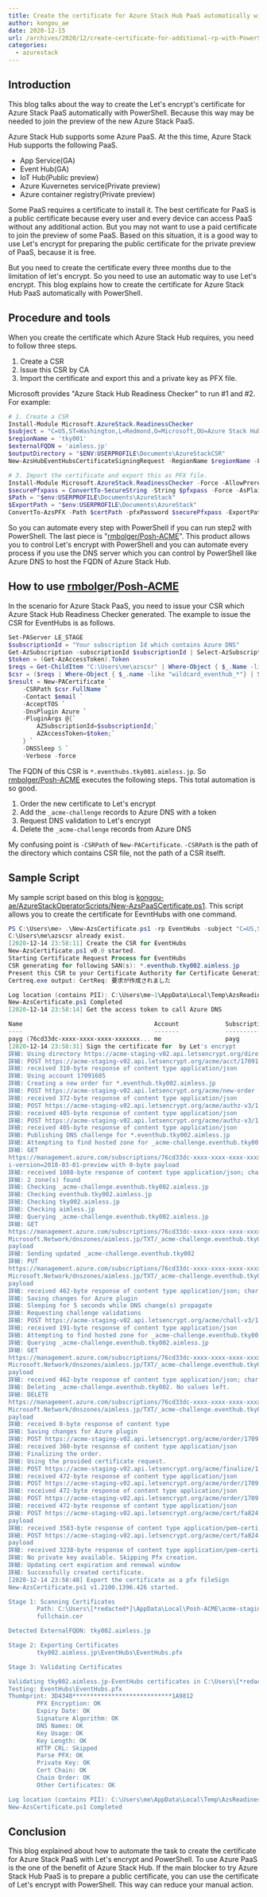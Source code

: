 ```yaml
---
title: Create the certificate for Azure Stack Hub PaaS automatically with PowerShell
author: kongou_ae
date: 2020-12-15
url: /archives/2020/12/create-certificate-for-additional-rp-with-PowerShell
categories:
  - azurestack
---
```


## Introduction

This blog talks about the way to create the Let's encrypt's certificate for Azure Stack PaaS automatically with PowerShell. Because this way may be needed to join the preview of the new Azure Stack PaaS.

Azure Stack Hub supports some Azure PaaS. At the this time, Azure Stack Hub supports the following PaaS.

- App Service(GA)
- Event Hub(GA)
- IoT Hub(Public preview)
- Azure Kuvernetes service(Private preview)
- Azure container registry(Private preview)

Some PaaS requires a certificate to install it. The best certificate for PaaS is a public certificate because every user and every device can access PaaS without any additional action. But you may not want to use a paid certificate to join the preview of some PaaS. Based on this situation, it is a good way to use Let's encrypt for preparing the public certificate for the private preview of PaaS, because it is free.

But you need to create the certificate every three months due to the limitation of let's encrypt. So you need to use an automatic way to use Let's encrypt. This blog explains how to create the certificate for Azure Stack Hub PaaS automatically with PowerShell.

## Procedure and tools

When you create the certificate which Azure Stack Hub requires, you need to follow three steps.

1. Create a CSR
2. Issue this CSR by CA
3. Import the certificate and export this and a private key as PFX file.

Microsoft provides "Azure Stack Hub Readiness Checker" to run #1 and #2. For example:

```powershell
# 1. Create a CSR
Install-Module Microsoft.AzureStack.ReadinessChecker
$subject = "C=US,ST=Washington,L=Redmond,O=Microsoft,OU=Azure Stack Hub"
$regionName = 'tky001'
$externalFQDN = 'aimless.jp'
$outputDirectory = "$ENV:USERPROFILE\Documents\AzureStackCSR"
New-AzsHubEventHubsCertificateSigningRequest -RegionName $regionName -FQDN $externalFQDN -subject $subject -OutputRequestPath $OutputDirectory

# 3. Import the certificate and export this as PFX file.
Install-Module Microsoft.AzureStack.ReadinessChecker -Force -AllowPrerelease
$securePfxpass = ConvertTo-SecureString -String $pfxpass -Force -AsPlainText
$Path = "$env:USERPROFILE\Documents\AzureStack"
$ExportPath = "$env:USERPROFILE\Documents\AzureStack"
ConvertTo-AzsPFX -Path $certPath -pfxPassword $securePfxpass -ExportPath $outputDirectory
```
So you can automate every step with PowerShell if you can run step2 with PowerShell. The last piece is "[rmbolger/Posh-ACME](https://github.com/rmbolger/Posh-ACME)". This product allows you to control Let's encrypt with PowerShell and you can automate every process if you use the DNS server which you can control by PowerShell like Azure DNS to host the FQDN of Azure Stack Hub.

## How to use [rmbolger/Posh-ACME](https://github.com/rmbolger/Posh-ACME)

In the scenario for Azure Stack PaaS, you need to issue your CSR which Azure Stack Hub Readiness Checker generated. The example to issue the CSR for EventHubs is as follows.

```Powershell
Set-PAServer LE_STAGE
$subscriptionId = "Your subscription Id which contains Azure DNS"
Get-AzSubscription -subscriptionId $subscriptionId | Select-AzSubscription
$token = (Get-AzAccessToken).Token
$reqs = Get-ChildItem "C:\Users\me\azscsr" | Where-Object { $_.Name -like "*.req"}
$csr = ($reqs | Where-Object { $_.name -like "wildcard_eventhub_*"} | Sort-Object -Property LastWriteTime -Descending)[0]
$result = New-PACertificate `
    -CSRPath $csr.FullName `
    -Contact $email `
    -AcceptTOS `
    -DnsPlugin Azure `
    -PluginArgs @{`
        AZSubscriptionId=$subscriptionId;`
        AZAccessToken=$token;`
    } `
    -DNSSleep 5 `
    -Verbose -force
```

The FQDN of this CSR is `*.eventhubs.tky001.aimless.jp`. So [rmbolger/Posh-ACME](https://github.com/rmbolger/Posh-ACME) executes the following steps. This total automation is so good.

1. Order the new certificate to Let's encrypt
2. Add the `_acme-challenge` records to Azure DNS with a token
3. Request DNS validation to Let's encrypt
4. Delete the `_acme-challenge` records from Azure DNS

My confusing point is `-CSRPath` of `New-PACertificate`. `-CSRPath` is the path of the directory which contains CSR file, not the path of a CSR itselft. 

## Sample Script

My sample script based on this blog is [kongou-ae/AzureStackOperatorScripts/New-AzsPaaSCertificate.ps1](https://github.com/kongou-ae/AzureStackOperatorScripts/blob/master/New-AzsPaaSCertificate.ps1). This script allows you to create the certificate for EevntHubs with one command.

```powershell
PS C:\Users\me> .\New-AzsCertificate.ps1 -rp EventHubs -subject "C=US,ST=Washington,L=Redmond,O=Microsoft,OU=Azure Stack Hub" -regionName tky002 -externalFQDN aimless.jp -email YOUR-EMAIL-ADDRESS -pfxpass YOUR-PASSWORD -subscriptionId 76cd33dc-xxxx-xxxx-xxxx-xxxxxxx9f261
C:\Users\me\azscsr already exist.
[2020-12-14 23:58:11] Create the CSR for EventHubs
New-AzsCertificate.ps1 v0.0 started.
Starting Certificate Request Process for EventHubs
CSR generating for following SAN(s): *.eventhub.tky002.aimless.jp
Present this CSR to your Certificate Authority for Certificate Generation: C:\Users\[*redacted*]\azscsr\wildcard_eventhub_tky002_aimless_jp_CertRequest_20201214235812.req
Certreq.exe output: CertReq: 要求が作成されました

Log location (contains PII): C:\Users\me~1\AppData\Local\Temp\AzsReadinessChecker\AzsReadinessChecker.log
New-AzsCertificate.ps1 Completed
[2020-12-14 23:58:14] Get the access token to call Azure DNS

Name                                     Account             SubscriptionName    Environment         TenantId
----                                     -------             ----------------    -----------         --------
payg (76cd33dc-xxxx-xxxx-xxxx-xxxxxxx... me                  payg                AzureCloud          50f9de73-a175-4...
[2020-12-14 23:58:31] Sign the certificate for  by Let's encrypt
詳細: Using directory https://acme-staging-v02.api.letsencrypt.org/directory
詳細: POST https://acme-staging-v02.api.letsencrypt.org/acme/acct/17091685 with -1-byte payload
詳細: received 310-byte response of content type application/json
詳細: Using account 17091685
詳細: Creating a new order for *.eventhub.tky002.aimless.jp
詳細: POST https://acme-staging-v02.api.letsencrypt.org/acme/new-order with -1-byte payload
詳細: received 372-byte response of content type application/json
詳細: POST https://acme-staging-v02.api.letsencrypt.org/acme/authz-v3/172491247 with -1-byte payload
詳細: received 405-byte response of content type application/json
詳細: POST https://acme-staging-v02.api.letsencrypt.org/acme/authz-v3/172491247 with -1-byte payload
詳細: received 405-byte response of content type application/json
詳細: Publishing DNS challenge for *.eventhub.tky002.aimless.jp
詳細: Attempting to find hosted zone for _acme-challenge.eventhub.tky002.aimless.jp
詳細: GET
https://management.azure.com/subscriptions/76cd33dc-xxxx-xxxx-xxxx-xxxxxxx9f261/providers/Microsoft.Network/dnszones?ap
i-version=2018-03-01-preview with 0-byte payload
詳細: received 1088-byte response of content type application/json; charset=utf-8
詳細: 2 zone(s) found
詳細: Checking _acme-challenge.eventhub.tky002.aimless.jp
詳細: Checking eventhub.tky002.aimless.jp
詳細: Checking tky002.aimless.jp
詳細: Checking aimless.jp
詳細: Querying _acme-challenge.eventhub.tky002.aimless.jp
詳細: GET
https://management.azure.com/subscriptions/76cd33dc-xxxx-xxxx-xxxx-xxxxxxx9f261/resourceGroups/aimless-infra/providers/
Microsoft.Network/dnszones/aimless.jp/TXT/_acme-challenge.eventhub.tky002?api-version=2018-03-01-preview with 0-byte
payload
詳細: Sending updated _acme-challenge.eventhub.tky002
詳細: PUT
https://management.azure.com/subscriptions/76cd33dc-xxxx-xxxx-xxxx-xxxxxxx9f261/resourceGroups/aimless-infra/providers/
Microsoft.Network/dnszones/aimless.jp/TXT/_acme-challenge.eventhub.tky002?api-version=2018-03-01-preview with -1-byte
payload
詳細: received 462-byte response of content type application/json; charset=utf-8
詳細: Saving changes for Azure plugin
詳細: Sleeping for 5 seconds while DNS change(s) propagate
詳細: Requesting challenge validations
詳細: POST https://acme-staging-v02.api.letsencrypt.org/acme/chall-v3/172491247/pJgD-w with -1-byte payload
詳細: received 191-byte response of content type application/json
詳細: Attempting to find hosted zone for _acme-challenge.eventhub.tky002.aimless.jp
詳細: Querying _acme-challenge.eventhub.tky002.aimless.jp
詳細: GET
https://management.azure.com/subscriptions/76cd33dc-xxxx-xxxx-xxxx-xxxxxxx9f261/resourceGroups/aimless-infra/providers/
Microsoft.Network/dnszones/aimless.jp/TXT/_acme-challenge.eventhub.tky002?api-version=2018-03-01-preview with 0-byte
payload
詳細: received 462-byte response of content type application/json; charset=utf-8
詳細: Deleting _acme-challenge.eventhub.tky002. No values left.
詳細: DELETE
https://management.azure.com/subscriptions/76cd33dc-xxxx-xxxx-xxxx-xxxxxxx9f261/resourceGroups/aimless-infra/providers/
Microsoft.Network/dnszones/aimless.jp/TXT/_acme-challenge.eventhub.tky002?api-version=2018-03-01-preview with 0-byte
payload
詳細: received 0-byte response of content type
詳細: Saving changes for Azure plugin
詳細: POST https://acme-staging-v02.api.letsencrypt.org/acme/order/17091685/201741906 with -1-byte payload
詳細: received 360-byte response of content type application/json
詳細: Finalizing the order.
詳細: Using the provided certificate request.
詳細: POST https://acme-staging-v02.api.letsencrypt.org/acme/finalize/17091685/201741906 with -1-byte payload
詳細: received 472-byte response of content type application/json
詳細: POST https://acme-staging-v02.api.letsencrypt.org/acme/order/17091685/201741906 with -1-byte payload
詳細: received 472-byte response of content type application/json
詳細: POST https://acme-staging-v02.api.letsencrypt.org/acme/order/17091685/201741906 with -1-byte payload
詳細: received 472-byte response of content type application/json
詳細: POST https://acme-staging-v02.api.letsencrypt.org/acme/cert/fa8243a0f5d669b959a3e1d187fa613b7209 with -1-byte
payload
詳細: received 3583-byte response of content type application/pem-certificate-chain
詳細: POST https://acme-staging-v02.api.letsencrypt.org/acme/cert/fa8243a0f5d669b959a3e1d187fa613b7209/1 with -1-byte
payload
詳細: received 3238-byte response of content type application/pem-certificate-chain
詳細: No private key available. Skipping Pfx creation.
詳細: Updating cert expiration and renewal window
詳細: Successfully created certificate.
[2020-12-14 23:58:48] Export the certificate as a pfx fileSign
New-AzsCertificate.ps1 v1.2100.1396.426 started.

Stage 1: Scanning Certificates
        Path: C:\Users\[*redacted*]\AppData\Local\Posh-ACME\acme-staging-v02.api.letsencrypt.org\17091685\!.eventhub.tky002.aimless.jp Filter: CER Certificate count: 1
        fullchain.cer

Detected ExternalFQDN: tky002.aimless.jp

Stage 2: Exporting Certificates
        tky002.aimless.jp\EventHubs\EventHubs.pfx

Stage 3: Validating Certificates

Validating tky002.aimless.jp-EventHubs certificates in C:\Users\[*redacted*]\azscsr\tky002.aimless.jp\EventHubs
Testing: EventHubs\EventHubs.pfx
Thumbprint: 3D4340****************************1A9812
        PFX Encryption: OK
        Expiry Date: OK
        Signature Algorithm: OK
        DNS Names: OK
        Key Usage: OK
        Key Length: OK
        HTTP CRL: Skipped
        Parse PFX: OK
        Private Key: OK
        Cert Chain: OK
        Chain Order: OK
        Other Certificates: OK

Log location (contains PII): C:\Users\me\AppData\Local\Temp\AzsReadinessChecker\AzsReadinessChecker.log
New-AzsCertificate.ps1 Completed
```

## Conclusion

This blog explained about how to automate the task to create the certificate for Azure Stack PaaS with Let's encrypt and PowerShell. To use Azure PaaS is the one of the benefit of Azure Stack Hub. If the main blocker to try Azure Stack Hub PaaS is to prepare a public certificate, you can use the certificate of Let's encrypt with PowerShell. This way can reduce your manual action.
